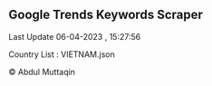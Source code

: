 

## Google Trends Keywords Scraper 
 
Last Update 06-04-2023 , 15:27:56

Country List :
VIETNAM.json



© Abdul Muttaqin 
